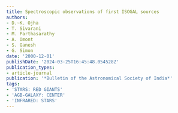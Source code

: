 ```yaml
---
title: Spectroscopic observations of first ISOGAL sources
authors:
- D.~K. Ojha
- T. Sivarani
- M. Parthasarathy
- A. Omont
- S. Ganesh
- G. Simon
date: '2000-12-01'
publishDate: '2024-03-25T16:45:48.054528Z'
publication_types:
- article-journal
publication: '*Bulletin of the Astronomical Society of India*'
tags:
- 'STARS: RED GIANTS'
- 'AGB-GALAXY: CENTER'
- 'INFRARED: STARS'
---
```

